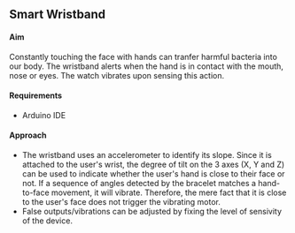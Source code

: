## Smart Wristband
#### Aim 
Constantly touching the face with hands can tranfer harmful bacteria into our body. The wristband alerts when the hand is in contact with the mouth, nose or eyes. The watch
vibrates upon sensing this action.
#### Requirements      
- Arduino IDE
#### Approach     
- The wristband uses an accelerometer to identify its slope. Since it is attached to the user's wrist, the degree of tilt on the 3 axes (X, Y and Z) can be used to indicate whether the user's hand is close to their face or not. If a sequence of angles detected by the bracelet matches a hand-to-face movement, it will vibrate. Therefore, the mere fact that it is close to the user's face does not trigger the vibrating motor.   
- False outputs/vibrations can be adjusted by fixing the level of sensivity of the device.   
